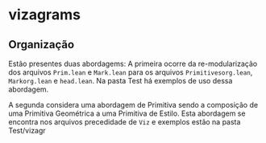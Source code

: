 # vizagrams

## Organização 

Estão presentes duas abordagems:
A primeira ocorre da re-modularização dos arquivos `Prim.lean` e `Mark.lean` para os arquivos `Primitivesorg.lean`, `Markorg.lean` e `head.lean`. Na pasta Test há exemplos de uso dessa abordagem.

A segunda considera uma abordagem de Primitiva sendo a composição de uma Primitiva Geométrica a uma Primitiva de Estilo. Esta abordagem se encontra nos arquivos precedidade de `Viz` e exemplos estão na pasta Test/vizagr